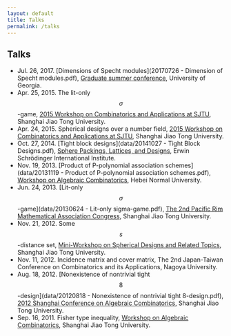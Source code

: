 ```yaml
---
layout: default
title: Talks
permalink: /talks
---
```


## Talks

* Jul. 26, 2017. [Dimensions of Specht modules](20170726 - Dimension of Specht modules.pdf),
  [Graduate summer conference](https://research.franklin.uga.edu/agant/content/mock-ams-conference-2017),
  University of Georgia.
* Apr. 25, 2015. The lit-only $$\sigma$$-game,
  [2015 Workshop on Combinatorics and Applications at SJTU](http://math.sjtu.edu.cn/Conference/2015WCA/home.php),
  Shanghai Jiao Tong University.
* Apr. 24, 2015. Spherical designs over a number field,
  [2015 Workshop on Combinatorics and Applications at SJTU](http://math.sjtu.edu.cn/Conference/2015WCA/home.php),
  Shanghai Jiao Tong University.
* Oct. 27, 2014. [Tight block designs](data/20141027 - Tight Block Designs.pdf),
  [Sphere Packings, Lattices, and Designs](http://www.math.tugraz.at/ESI2014/workshop2.html),
  Erwin Schrödinger International Institute.
* Nov. 19, 2013. [Product of P-polynomial association schemes](data/20131119 - Product of P-polynomial association schemes.pdf),
  [Workshop on Algebraic Combinatorics](http://pip.hebcma.com/mjm/),
  Hebei Normal University.
* Jun. 24, 2013. [Lit-only $$\sigma$$-game](data/20130624 - Lit-only sigma-game.pdf),
  [The 2nd Pacific Rim Mathematical Association Congress](http://meeting.healife.com/prima2013/),
  Shanghai Jiao Tong University.
* Nov. 21, 2012. Some $$s$$-distance set,
  [Mini-Workshop on Spherical Designs and Related Topics](http://math.sjtu.edu.cn/conference/mini/),
  Shanghai Jiao Tong University.
* Nov. 11, 2012. Incidence matrix and cover matrix,
  The 2nd Japan-Taiwan Conference on Combinatorics and its Applications,
  Nagoya University.
* Aug. 18, 2012. [Nonexistence of nontrivial tight $$8$$-design](data/20120818 - Nonexistence of nontrivial tight 8-design.pdf),
  [2012 Shanghai Conference on Algebraic Combinatorics](http://math.sjtu.edu.cn/Conference/SCAC/),
  Shanghai Jiao Tong University.
* Sep. 16, 2011. Fisher type inequality,
  [Workshop on Algebraic Combinatorics](http://math.sjtu.edu.cn/Conference/WACSJTU/index.html),
  Shanghai Jiao Tong University.
